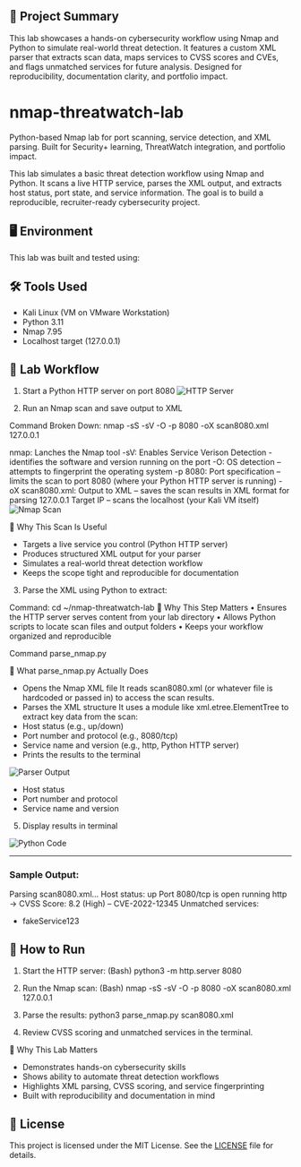 ## 📌 Project Summary

This lab showcases a hands-on cybersecurity workflow using Nmap and Python to simulate real-world threat detection. It features a custom XML parser that extracts scan data, maps services to CVSS scores and CVEs, and flags unmatched services for future analysis. Designed for reproducibility, documentation clarity, and portfolio impact.

# nmap-threatwatch-lab
Python-based Nmap lab for port scanning, service detection, and XML parsing. Built for Security+ learning, ThreatWatch integration, and portfolio impact.

This lab simulates a basic threat detection workflow using Nmap and Python. It scans a live HTTP service, parses the XML output, and extracts host status, port state, and service information. The goal is to build a reproducible, recruiter-ready cybersecurity project.

## 🖥️ Environment

This lab was built and tested using:

## 🛠️ Tools Used

- Kali Linux (VM on VMware Workstation)
- Python 3.11
- Nmap 7.95
- Localhost target (127.0.0.1)


## 🔧 Lab Workflow

1. Start a Python HTTP server on port 8080
![HTTP Server](Start_python_server_8080.png)

2. Run an Nmap scan and save output to XML

Command Broken Down: nmap -sS -sV -O -p 8080 -oX scan8080.xml 127.0.0.1

nmap: Lanches the Nmap tool
-sV: Enables Service Verison Detection - identifies the software and version running on the port
-O: OS detection – attempts to fingerprint the operating system
-p 8080: Port specification – limits the scan to port 8080 (where your Python HTTP server is running)
-oX scan8080.xml: Output to XML – saves the scan results in XML format for parsing
127.0.0.1 Target IP – scans the localhost (your Kali VM itself)
![Nmap Scan](Nmap_scan.png)

📁 Why This Scan Is Useful
- Targets a live service you control (Python HTTP server)
- Produces structured XML output for your parser
- Simulates a real-world threat detection workflow
- Keeps the scope tight and reproducible for documentation

3. Parse the XML using Python to extract:

Command: cd ~/nmap-threatwatch-lab
🧠 Why This Step Matters
• 	Ensures the HTTP server serves content from your lab directory
• 	Allows Python scripts to locate scan files and output folders
• 	Keeps your workflow organized and reproducible

Command parse_nmap.py 

🧠 What parse_nmap.py Actually Does
- Opens the Nmap XML file
It reads scan8080.xml (or whatever file is hardcoded or passed in) to access the scan results.
- Parses the XML structure
It uses a module like xml.etree.ElementTree to extract key data from the scan:
- Host status (e.g., up/down)
- Port number and protocol (e.g., 8080/tcp)
- Service name and version (e.g., http, Python HTTP server)
- Prints the results to the terminal

![Parser Output](Run_python_parser.png)
   - Host status
   - Port number and protocol
   - Service name and version
5. Display results in terminal

![Python Code](Python_parse_lab1.png)

----------------------------------------------------------------------------------------------------------------------


### Sample Output:
Parsing scan8080.xml...
Host status: up
Port 8080/tcp is open running http
→ CVSS Score: 8.2 (High) – CVE-2022-12345
Unmatched services:
- fakeService123

## 🚀 How to Run

1. Start the HTTP server:
   (Bash)
   python3 -m http.server 8080

2. Run the Nmap scan:
  (Bash)
  nmap -sS -sV -O -p 8080 -oX scan8080.xml 127.0.0.1

3. Parse the results:
  python3 parse_nmap.py scan8080.xml

4. Review CVSS scoring and unmatched services in the terminal.

 🎯 Why This Lab Matters

- Demonstrates hands-on cybersecurity skills
- Shows ability to automate threat detection workflows
- Highlights XML parsing, CVSS scoring, and service fingerprinting
- Built with reproducibility and documentation in mind

## 📄 License

This project is licensed under the MIT License. See the [LICENSE](LICENSE) file for details.



